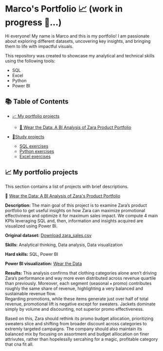 # Marco's Portfolio 📈 (work in progress 👷...)
Hi everyone! My name is Marco and this is my portfolio!
I am passionate about exploring different datasets, uncovering key insights, and bringing them to life with impactful visuals.

This repository was created to showcase my analytical and technical skills using the following tools:
* SQL
* Excel
* Python 
* Power BI
## 📚 Table of Contents

- [📈 My portfolio projects](#my-portfolio-projects)
  - [👠 Wear the Data: A BI Analysis of Zara Product Portfolio](#wear-the-data-a-bi-analysis-of-zara-product-portfolio)
    
- [🧾Study projects](#study-projects)
  - [SQL exercises](#SQL-exercises)
  - [Python exercises](#Python-exercises)
  - [Excel exercises](#Excel-exercises)
 
## 📈 My portfolio projects
This section contains a list of projects with brief descriptions.

👠 [ Wear the Data: A BI Analysis of Zara's Product Portfolio](https://github.com/mgmg52/Marco-s-Portfolio-/blob/main/%F0%9F%91%A0%20Wear%20the%20Data%3A%20A%20BI%20Analysis%20of%20Zara's%20Product%20Portfolio.md#-wear-the-data-a-bi-analysis-of-zaras-product-portfolio)

**Description:** The main goal of this project is to examine Zara’s product portfolio to get useful insights on how Zara can maximize promotional effectiviness and optimize it for maximum sales impact. We compute 4 main KPIs leveraging SQL and, then, information and insights acquired are visualized using Power BI.                                                                                                                                                                                                                                                                     

**Original dataset:** [Download zara_sales.csv](./zara_sales.csv)

**Skills:** Analytical thinking, Data analysis, Data visualization                                                                                                                                                    

**Hard skills:** SQL, Power BI      

**Power BI visualization:** [Wear the Data](https://app.powerbi.com/reportEmbed?reportId=4f9e9096-7a12-42e1-8d3c-251a373a36a5&autoAuth=true&ctid=5a4ba6f9-f531-4f32-9467-398f19e69de4)

**Results:** This analysis confirms that clothing categories alone aren’t driving Zara’s performance and way more even distributed across revenue quartile than previously. Moreover, each segment (seasonal × promo) contributes roughly the same share of revenue, highlighting a very balanced and sustainable revenue flow.  
Regarding promotions, while these items generate just over half of total revenue, promotional lift is negative except for sweaters. Jackets dominate simply by volume and discounting, not superior promo effectiveness. 

Based on this, Zara should rethink its promo budget allocation, prioritizing sweaters slice and shifting from broader discount across categories to extremly targeted campaigns. The company should also maintain its balanced mix by focusing on assortment and budget alliocation on finer attrivutes, rather than hopelesslly sercahing for a magic, profitable category that cna fit all.


  


